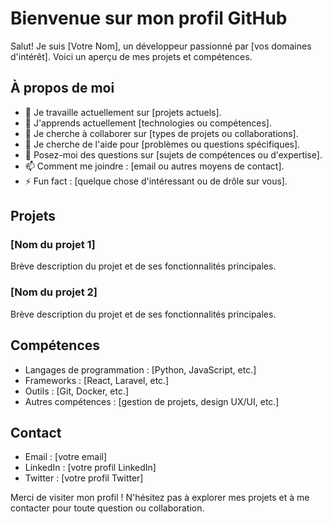 # Bienvenue sur mon profil GitHub

Salut! Je suis [Votre Nom], un développeur passionné par [vos domaines d'intérêt]. Voici un aperçu de mes projets et compétences.

## À propos de moi

- 🔭 Je travaille actuellement sur [projets actuels].
- 🌱 J'apprends actuellement [technologies ou compétences].
- 👯 Je cherche à collaborer sur [types de projets ou collaborations].
- 🤔 Je cherche de l'aide pour [problèmes ou questions spécifiques].
- 💬 Posez-moi des questions sur [sujets de compétences ou d'expertise].
- 📫 Comment me joindre : [email ou autres moyens de contact].
- ⚡ Fun fact : [quelque chose d'intéressant ou de drôle sur vous].

## Projets

### [Nom du projet 1]

Brève description du projet et de ses fonctionnalités principales.

### [Nom du projet 2]

Brève description du projet et de ses fonctionnalités principales.

## Compétences

- Langages de programmation : [Python, JavaScript, etc.]
- Frameworks : [React, Laravel, etc.]
- Outils : [Git, Docker, etc.]
- Autres compétences : [gestion de projets, design UX/UI, etc.]

## Contact

- Email : [votre email]
- LinkedIn : [votre profil LinkedIn]
- Twitter : [votre profil Twitter]

Merci de visiter mon profil ! N'hésitez pas à explorer mes projets et à me contacter pour toute question ou collaboration.
